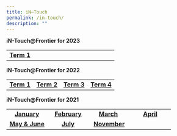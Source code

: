 ```yaml
---
title: iN–Touch
permalink: /in-touch/
description: ""
---
```

<p><strong>iN-Touch@Frontier for 2023</strong></p>
<table style="border-collapse: collapse; width: 100%;"><tbody><tr style="height: 20px;">
<td style="width: 25%; text-align: center;"><strong><a href="/files/iN-Touch Term 1 2023.pdf" target="_blank" rel="noopener">Term 1</a></strong></td>
<td style="width: 25%; text-align: center;"><strong><a></a></strong></td>
<td style="width: 25%; text-align: center;"><strong><a></a></strong></td>
<td style="width: 25%; text-align: center;"><strong><a></a></strong></td>
</tr>
</tbody>
</table>
<p><strong>iN-Touch@Frontier for 2022</strong></p>
<table style="border-collapse: collapse; width: 100%;"><tbody><tr style="height: 20px;">
<td style="width: 25%; text-align: center;"><strong><a href="/files/iN-Touch-Term-1-2022.pdf" target="_blank" rel="noopener">Term 1</a></strong></td>
<td style="width: 25%; text-align: center;"><strong><a href="/files/iN-Touch-Term-2-2022-.pdf" target="_blank" rel="noopener">Term 2</a></strong></td>
<td style="width: 25%; text-align: center;"><strong><a href="/files/Term-3-iN-Touch-2022.pdf">Term 3</a><strong></td>
<td style="width: 25%; text-align: center;"><strong><a href="/files/Term-4-iN-Touch-2022.pdf">Term 4</a><strong></td>
</tr>
</tbody>
</table>
<p><strong>iN-Touch@Frontier for 2021</strong></p>
<table style="border-collapse: collapse; width: 100%;"><tbody><tr style="height: 20px;">
<td style="width: 25%; text-align: center;"><strong><a href="/files/Jan-iN-Touch-2021.pdf">January</a></strong></td>
<td style="width: 25%; text-align: center;"><strong><a href="/files/Feb-iN-Touch-2021.pdf">February</a></strong></td>
<td style="width: 25%; text-align: center;"><strong><a href="/files/March-iN-Touch-2021.pdf">March</a>&nbsp;</strong></td>
<td style="width: 25%; text-align: center;"><strong><a href="/files/April-iN-Touch-2021.pdf">April</a></strong></td>
</tr>
<tr>
<td style="width: 25%; text-align: center;"><strong><a href="/files/May_June-iN-Touch-2021.pdf">May & June</a></strong</td>
<td style="width: 25%; text-align: center;"><strong><a href="/files/July-iN-Touch-2021.pdf">July</a></strong></td>
<td style="width: 25%; text-align: center;"><strong><a href="/files/July-iN-Touch-2021.pdf">November</a></strong></td>
</tr>
</tbody>

</table>